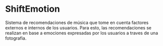 # ShiftEmotion
Sistema de recomendaciones de música que tome en cuenta factores externos e internos de los usuarios. Para esto, las recomendaciones se realizan en base a emociones expresadas por los usuarios a traves de una fotografia.
